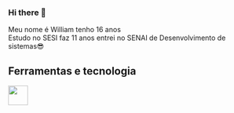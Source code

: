 ### Hi there 👋

<!--
**Willjj862/Willjj862** is a ✨ _special_ ✨ repository because its `README.md` (this file) appears on your GitHub profile.

Here are some ideas to get you started:

- 🔭 I’m currently working on ...
- 🌱 I’m currently learning ...
- 👯 I’m looking to collaborate on ...
- 🤔 I’m looking for help with ...
- 💬 Ask me about ...
- 📫 How to reach me: ...
- 😄 Pronouns: ...
- ⚡ Fun fact: ...
-->
Meu nome é William tenho 16 anos 
<br>
Estudo no SESI faz 11 anos entrei no SENAI de Desenvolvimento de sistemas😎
<br>
##  Ferramentas e tecnologia
<img src="https://cdn.jsdelivr.net/gh/devicons/devicon/icons/github/github-original.svg" width="40" height="40"/>
